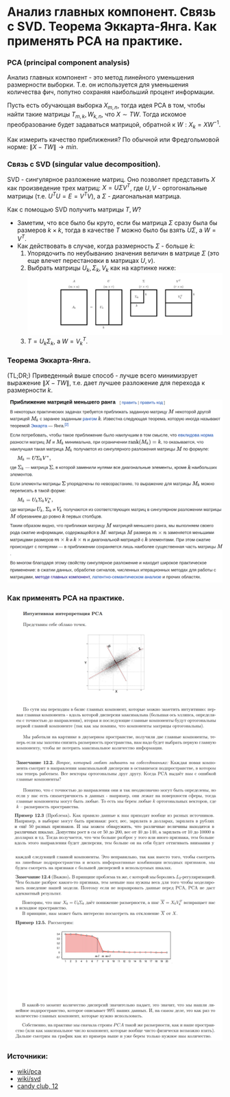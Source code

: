 # Анализ главных компонент. Связь с SVD. Теорема Эккарта-Янга. Как применять PCA на практике.

### PCA (principal component analysis)

Анализ главных компонент - это метод линейного уменьшения размерности выборки. Т.е. он используется для уменьшения количества фич, попутно сохраняя наибольший процент информации. 

Пусть есть обучающая выборка $X_{m,n}$, тогда идея PCA в том, чтобы найти такие матрицы $T_{m,k},W_{k,n}$, что
$X \sim TW$. Тогда искомое преобразование будет задаваться матрицой, обратной к $W: X_k=XW^{-1}$.

Как измерить качество приближения? По обычной или Фредгольмовой норме: $\|X-TW\|\rightarrow min$.

### Связь с SVD (singular value decomposition).
SVD - сингулярное разложение матриц. Оно позволяет представить $X$ как произведение трех матриц: $X=U\Sigma V^T$, где $U,V$ - ортогональные матрицы (т.е. $U^TU=E=V^TV$), а $\Sigma$ - диагональная матрица.

Как с помощью SVD получить матрицы $T,W$?  
- Заметим, что все было бы круто, если бы матрица $\Sigma$ сразу была бы размеров $k \times k$, тогда в качестве $T$ можно было бы взять $U\Sigma$, а $W = V^T$.
- Как действовать в случае, когда размерность $\Sigma$ - больше $k$:  
    1. Упорядочить по неубыванию значения величин в матрице $\Sigma$ (это еще влечет перестановки в матрицах $U, v$). 
    2. Выбрать матрицы $U_k, \Sigma_k, V_k$ как на картинке ниже:  ![Alt text](./img/11.0.png)
    3. $T=U_k\Sigma_k$, а $W = V_k^T$.
### Теорема Эккарта-Янга.
(TL;DR;) Приведенный выше способ - лучше всего минимизрует выражение $\|X-TW\|$, т.е. дает лучшее разложение для перехода к размерности $k$.

![Alt text](/img/11.1.png)
### Как применять PCA на практике.
![Alt text](/img/11.2.png)
![Alt text](/img/11.3.png)
![Alt text](/img/11.4.png)
### Источники:
- [wiki/pca](https://en.wikipedia.org/wiki/Principal_component_analysis)
- [wiki/svd](https://ru.wikipedia.org/wiki/%D0%A1%D0%B8%D0%BD%D0%B3%D1%83%D0%BB%D1%8F%D1%80%D0%BD%D0%BE%D0%B5_%D1%80%D0%B0%D0%B7%D0%BB%D0%BE%D0%B6%D0%B5%D0%BD%D0%B8%D0%B5#%D0%9F%D1%80%D0%B8%D0%BB%D0%BE%D0%B6%D0%B5%D0%BD%D0%B8%D1%8F)
- [candy club, 12](./candy_club.pdf)
